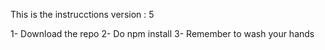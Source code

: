This is the instrucctions
version : 5

1- Download the repo
2- Do npm install
3- Remember to wash your hands
